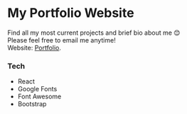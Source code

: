 # My Portfolio Website


Find all my most current projects and brief bio about me 😊   
Please feel free to email me anytime!   
Website: [Portfolio](https://portfolio-et.herokuapp.com/).


### Tech
- React
- Google Fonts
- Font Awesome
- Bootstrap
